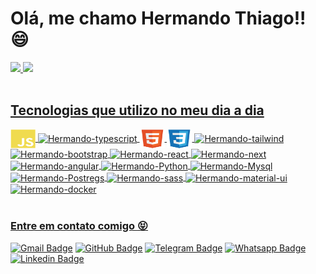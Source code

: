 # **Olá, me chamo Hermando Thiago!!** :smile:

<div align="left">
  <a href="https://github.com/HermandoThiago">
  <img height="160em"  src="https://github-readme-stats.vercel.app/api?username=HermandoThiago&show_icons=true&theme=dracula&include_all_commits=true&count_private=true"/>
  <img height="160em"  src="https://github-readme-stats.vercel.app/api/top-langs/?username=HermandoThiago&layout=compact&langs_count=7&theme=dracula"/>
</div>

  <div style="display: inline_block"><br>
    <h2>Tecnologias que utilizo no meu dia a dia</h2>
    <img align="center" alt="Hermando-Js" height="30" width="40" src="https://raw.githubusercontent.com/devicons/devicon/master/icons/javascript/javascript-plain.svg">
    <img align="center" alt="Hermando-typescript" height="30" width="40" src="https://cdn.jsdelivr.net/gh/devicons/devicon/icons/typescript/typescript-original.svg" />
    <img align="center" alt="Hermando-HTML" height="30" width="40" src="https://raw.githubusercontent.com/devicons/devicon/master/icons/html5/html5-original.svg">
    <img align="center" alt="Hermando-CSS" height="30" width="40" src="https://raw.githubusercontent.com/devicons/devicon/master/icons/css3/css3-original.svg">
    <img align="center" alt="Hermando-tailwind" height="30" width="40" src="https://cdn.jsdelivr.net/gh/devicons/devicon/icons/tailwindcss/tailwindcss-plain.svg" />
    <img align="center" alt="Hermando-bootstrap" height="30" width="40" src="https://cdn.jsdelivr.net/gh/devicons/devicon/icons/bootstrap/bootstrap-original.svg" />
    <img align="center" alt="Hermando-react" height="30" width="40" src="https://cdn.jsdelivr.net/gh/devicons/devicon/icons/react/react-original.svg" />
    <img align="center" alt="Hermando-next" height="30" width="40" src="https://cdn.jsdelivr.net/gh/devicons/devicon/icons/nextjs/nextjs-original.svg" />
    <img align="center" alt="Hermando-angular" height="30" width="40" src="https://cdn.jsdelivr.net/gh/devicons/devicon/icons/angularjs/angularjs-original.svg" />
    <img align="center" alt="Hermando-Python" height="30" width="40" src="https://cdn.jsdelivr.net/gh/devicons/devicon/icons/python/python-original.svg" />
    <img align="center" alt="Hermando-Mysql" height="30" width="40" src="https://cdn.jsdelivr.net/gh/devicons/devicon/icons/mysql/mysql-original.svg" />
    <img align="center" alt="Hermando-Postregs" height="30" width="40" src="https://cdn.jsdelivr.net/gh/devicons/devicon/icons/postgresql/postgresql-original.svg" />
    <img align="center" alt="Hermando-sass" height="30" width="40" src="https://cdn.jsdelivr.net/gh/devicons/devicon/icons/sass/sass-original.svg" />
    <img align="center" alt="Hermando-material-ui" height="30" width="40" src="https://cdn.jsdelivr.net/gh/devicons/devicon/icons/materialui/materialui-original.svg" />
    <img align="center" alt="Hermando-docker" height="36" width="48" src="https://cdn.jsdelivr.net/gh/devicons/devicon/icons/docker/docker-original.svg" />
</div><br>
  
### Entre em contato comigo :stuck_out_tongue_closed_eyes:

[![Gmail Badge](https://img.shields.io/badge/Gmail-D14836?style=for-the-badge&logo=gmail&logoColor=white)](mailto:hermandodev@gmail.com)  [![GitHub Badge](https://img.shields.io/badge/GitHub-100000?style=for-the-badge&logo=github&logoColor=white)](https://github.com/HermandoThiago)  [![Telegram Badge](https://img.shields.io/badge/Telegram-2CA5E0?style=for-the-badge&logo=telegram&logoColor=white)](https://t.me/HermandoThiago)  [![Whatsapp Badge](https://img.shields.io/badge/WhatsApp-25D366?style=for-the-badge&logo=whatsapp&logoColor=white)](https://api.whatsapp.com/send?phone=5584998681388) 
[![Linkedin Badge](https://img.shields.io/badge/LinkedIn-0077B5?style=for-the-badge&logo=linkedin&logoColor=white)](https://www.linkedin.com/in/hermando-thiago/)



